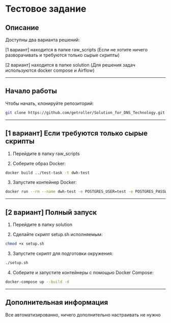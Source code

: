 # Тестовое задание 

## Описание

Доступны два варианта решений:

[1 вариант] находится в папке raw_scripts (Если не хотите ничего разворачивать и требуются только сырые скрипты) 

[2 вариант] находится в папке solution (Для решения задач используются docker compose и Airflow)

---

## Начало работы

Чтобы начать, клонируйте репозиторий:

```bash
git clone https://github.com/getroller/Solution_for_DNS_Technology.git
```

---

## [1 вариант] Если требуются только сырые скрипты

1. Перейдите в папку raw_scripts

2. Соберите образ Docker: 
```bash
docker build ../test-task -t dwh-test
```

3. Запустите контейнер Docker: 
```bash
docker run --rm --name dwh-test -e POSTGRES_USER=test -e POSTGRES_PASSWORD=test -e POSTGRES_DB=test -p 5557:5432 -d dwh-test
```

---

## [2 вариант] Полный запуск

1. Перейдите в папку solution

2. Сделайте скрипт setup.sh исполняемым: 
```bash
chmod +x setup.sh
```

3. Запустите скрипт для подготовки окружения: 
```bash
./setup.sh
```

4. Соберите и запустите контейнеры с помощью Docker Compose:
```bash
docker-compose up --build -d 
```

---

## Дополнительная информация
Все автоматизированно, ничего дополнительно настраивать не нужно








